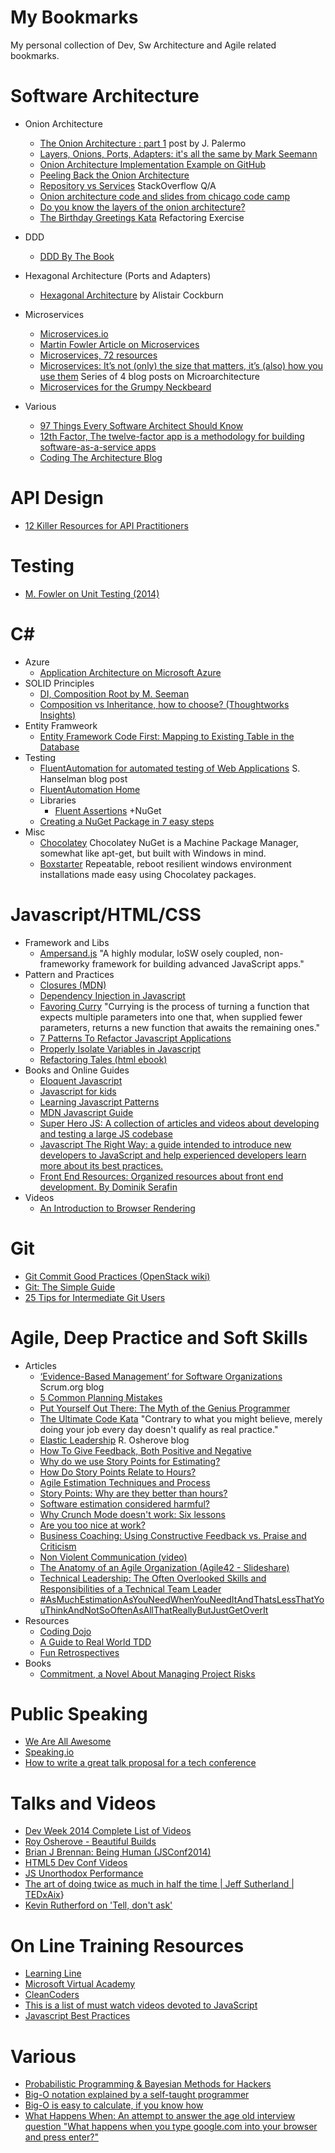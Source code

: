 My Bookmarks
============
My personal collection of Dev, Sw Architecture and Agile related bookmarks.


# Software Architecture

+ Onion Architecture
	+ [The Onion Architecture : part 1](http://jeffreypalermo.com/blog/the-onion-architecture-part-1/) post by J. Palermo
	+ [Layers, Onions, Ports, Adapters: it's all the same by Mark Seemann](http://blog.ploeh.dk/2013/12/03/layers-onions-ports-adapters-its-all-the-same/)
	+ [Onion Architecture Implementation Example on GitHub](https://github.com/sharifhkhan/OnionArchitecture)
	+ [Peeling Back the Onion Architecture](http://www.develop.com/onionarchitecture)
	+ [Repository vs Services](http://stackoverflow.com/questions/12317126/onion-architecture-repository-vs-service) StackOverflow Q/A
	+ [Onion architecture code and slides from chicago code camp](http://www.matthidinger.com/archive/2011/05/17/Onion-Architecture-code-and-slides-from-Chicago-Code-Camp.aspx)
	+ [Do you know the layers of the onion architecture?](http://rules.ssw.com.au/SoftwareDevelopment/RulesToBetterMVC/Pages/The-layers-of-the-onion-architecture.aspx)
	+ [The Birthday Greetings Kata](http://matteo.vaccari.name/blog/archives/154) Refactoring Exercise

+ DDD
	+ [DDD By The Book](http://simon-says-architecture.com/2011/09/06/ddd-by-the-book/)

+ Hexagonal Architecture (Ports and Adapters)
	+ [Hexagonal Architecture](http://alistair.cockburn.us/Hexagonal+architecture) by Alistair Cockburn

+ Microservices
	+ [Microservices.io](http://microservices.io/)
	+ [Martin Fowler Article on Microservices](http://martinfowler.com/articles/microservices.html)
	+ [Microservices, 72 resources](http://blog.arkency.com/2014/07/microservices-72-resources/)
	+ [Microservices: It’s not (only) the size that matters, it’s (also) how you use them](http://www.tigerteam.dk/2014/micro-services-its-not-only-the-size-that-matters-its-also-how-you-use-them-part-1/) Series of 4 blog posts on Microarchitecture
	+ [Microservices for the Grumpy Neckbeard](http://www.chrisstucchio.com/blog/2014/microservices_for_the_grumpy_neckbeard.html)

+ Various
	+ [97 Things Every Software Architect Should Know](http://97things.oreilly.com/wiki/index.php/97_Things_Every_Software_Architect_Should_Know_-_The_Book)
	+ [12th Factor, The twelve-factor app is a methodology for building software-as-a-service apps](http://12factor.net/)
	+ [Coding The Architecture Blog](http://www.codingthearchitecture.com/)

# API Design

+ [12 Killer Resources for API Practitioners](http://nordicapis.com/12-killer-resources-api-practitioners/)

# Testing
+ [M. Fowler on Unit Testing (2014)](http://martinfowler.com/bliki/UnitTest.html)

# C&#35;
+ Azure
	+ [Application Architecture on Microsoft Azure](https://azure.microsoft.com/en-us/documentation/articles/architecture-overview/)
+ SOLID Principles
	+ [DI, Composition Root by M. Seeman](http://blog.ploeh.dk/2011/07/28/CompositionRoot/)
	+ [Composition vs Inheritance, how to choose? (Thoughtworks Insights)](http://www.thoughtworks.com/insights/blog/composition-vs-inheritance-how-choose)
+ Entity Framweork
	+ [Entity Framework Code First: Mapping to Existing Table in the Database](http://www.codeproject.com/Tips/661053/Entity-Framework-Code-First-Map)
+ Testing
	+ [FluentAutomation for automated testing of Web Applications](http://www.hanselman.com/blog/NuGetPackageOfTheWeekFluentAutomationForAutomatedTestingOfWebApplications.aspx) S. Hanselman blog post
	+ [FluentAutomation Home](http://fluent.stirno.com/)
	+ Libraries
		+ [Fluent Assertions](https://github.com/dennisdoomen/fluentassertions)
+NuGet
	+ [Creating a NuGet Package in 7 easy steps](http://www.hanselman.com/blog/CreatingANuGetPackageIn7EasyStepsPlusUsingNuGetToIntegrateASPNETMVC3IntoExistingWebFormsApplications.aspx)
+ Misc
	+ [Chocolatey](http://chocolatey.org/) Chocolatey NuGet is a Machine Package Manager, somewhat like apt-get, but built with Windows in mind.
	+ [Boxstarter](http://www.boxstarter.org/) Repeatable, reboot resilient windows environment installations made easy using Chocolatey packages.


# Javascript/HTML/CSS
+ Framework and Libs
	+ [Ampersand.js](http://ampersandjs.com/) "A highly modular, loSW osely coupled, non-frameworky framework for building advanced JavaScript apps."
+ Pattern and Practices
	+ [Closures (MDN)](https://developer.mozilla.org/en/docs/Web/JavaScript/Guide/Closures)
	+ [Dependency Injection in Javascript](http://krasimirtsonev.com/blog/article/Dependency-injection-in-JavaScript)
	+ [Favoring Curry](http://fr.umio.us/favoring-curry/) "Currying is the process of turning a function that expects multiple parameters into one that, when supplied fewer parameters, returns a new function that awaits the remaining ones."
	+ [7 Patterns To Refactor Javascript Applications](http://journal.crushlovely.com/post/88286828068/7-patterns-to-refactor-javascript-applications-value)
	+ [Properly Isolate Variables in Javascript](http://nicoespeon.com/en/2013/05/properly-isolate-variables-in-javascript/)
	+ [Refactoring Tales (html ebook)](http://javascriptplayground.com/the-refactoring-tales/refactoring-tales.html)
+ Books and Online Guides
	+ [Eloquent Javascript](http://eloquentjavascript.net/)
	+ [Javascript for kids](http://www.nostarch.com/javascriptforkids)
	+ [Learning Javascript Patterns](http://addyosmani.com/resources/essentialjsdesignpatterns/book/)
	+ [MDN Javascript Guide](https://developer.mozilla.org/en-US/docs/Web/JavaScript/Guide)
	+ [Super Hero JS: A collection of articles and videos about developing and testing a large JS codebase](http://superherojs.com/)
	+ [Javascript The Right Way: a guide intended to introduce new developers to JavaScript and help experienced developers learn more about its best practices.](http://jstherightway.org/)
	+ [Front End Resources: Organized resources about front end development. By Dominik Serafin](http://enboard.co/frontend/)
+ Videos
	+ [An Introduction to Browser Rendering](https://www.youtube.com/watch?v=n1cKlKM3jYI)

# Git
+ [Git Commit Good Practices (OpenStack wiki)](https://wiki.openstack.org/wiki/GitCommitMessages#Git_Commit_Good_Practice)
+ [Git: The Simple Guide](http://rogerdudler.github.io/git-guide/)
+ [25 Tips for Intermediate Git Users](https://www.andyjeffries.co.uk/25-tips-for-intermediate-git-users/)

# Agile, Deep Practice and Soft Skills
+ Articles
	+ [‘Evidence-Based Management’ for Software Organizations](https://www.scrum.org/Blog/ArtMID/1765/ArticleID/14/%E2%80%98Evidence-Based-Management%E2%80%99-for-Software-Organizations) Scrum.org blog
	+ [5 Common Planning Mistakes](https://www.scrum.org/Blog/ArtMID/1765/ArticleID/16/5-Common-Planning-Mistakes)
	+ [Put Yourself Out There: The Myth of the Genius Programmer](http://joshldavis.com/2014/06/13/put-yourself-out-there/?utm_content=bufferc175c&utm_medium=social&utm_source=facebook.com&utm_campaign=buffer)
	+ [The Ultimate Code Kata](http://blog.codinghorror.com/the-ultimate-code-kata/) "Contrary to what you might believe, merely doing your job every day doesn't qualify as real practice."
	+ [Elastic Leadership](http://5whys.com/) R. Osherove blog
	+ [How To Give Feedback, Both Positive and Negative](http://www.nytimes.com/2013/04/06/your-money/how-to-give-effective-feedback-both-positive-and-negative.html?pagewanted=all&_r=0)
	+ [Why do we use Story Points for Estimating?](http://blog.scrum.org/why-story-points-for-estimating/)
	+ [How Do Story Points Relate to Hours?](http://www.mountaingoatsoftware.com/blog/how-do-story-points-relate-to-hours)
	+ [Agile Estimation Techniques and Process](http://msdn.microsoft.com/en-us/library/hh273052(v=vs.88).aspx)
	+ [Story Points: Why are they better than hours?](http://www.scruminc.com/story-points-why-are-they-better-than/)
	+ [Software estimation considered harmful?](http://gigamonkeys.wordpress.com/2007/04/26/estimation-considered-harmful/)
	+ [Why Crunch Mode doesn't work: Six lessons](http://legacy.igda.org/why-crunch-modes-doesnt-work-six-lessons)
	+ [Are you too nice at work?](https://www.linkedin.com/pulse/article/20140906053647-76474304-are-you-a-people-pleaser-at-work?trk=tod-home-art-list-small_1)
	+ [Business Coaching: Using Constructive Feedback vs. Praise and Criticism](http://www.dummies.com/how-to/content/business-coaching-using-constructive-feedback-vers.html)
	+ [Non Violent Communication (video)](https://www.scrum.org/About/All-Articles/articleType/ArticleView/articleId/705/Non-Violent-Communication)
	+ [The Anatomy of an Agile Organization (Agile42  - Slideshare)](http://www.slideshare.net/tumma72/the-anatomy-of-an-agile-organization)
	+ [Technical Leadership: The Often Overlooked Skills and Responsibilities of a Technical Team Leader](http://www.infoq.com/articles/technical-leadership-overseen)
	+ [#AsMuchEstimationAsYouNeedWhenYouNeedItAndThatsLessThatYouThinkAndNotSoOftenAsAllThatReallyButJustGetOverIt](http://cumulative-hypotheses.org/2015/08/02/noestimates)
+ Resources
	+ [Coding Dojo](http://www.codingdojo.org/)
	+ [A Guide to Real World TDD](http://paytonrules.com/software-development/2015/01/13/how-to-learn-tdd.html)
	+ [Fun Retrospectives](http://www.funretrospectives.com/)
+ Books
	+ [Commitment, a Novel About Managing Project Risks](http://commitment-thebook.com/products/commitment-the-book)

# Public Speaking
 + [We Are All Awesome](http://weareallaweso.me/)
 + [Speaking.io](http://speaking.io/)
 + [How to write a great talk proposal for a tech conference](http://2014.cssconf.eu/news/how-to-write-a-great-talk-proposal-for-a-tech)

# Talks and Videos
 + [Dev Week 2014 Complete List of Videos](http://devweek.com/2014/assets.html)
 + [Roy Osherove - Beautiful Builds](http://vimeo.com/97516289)
 + [Brian J Brennan: Being Human (JSConf2014)](https://www.youtube.com/watch?v=LlO2_GecWo8&feature=youtu.be)
 + [HTML5 Dev Conf Videos](http://html5devconf.com/videos.html)
 + [JS Unorthodox Performance](https://www.youtube.com/watch?v=NthmeLEhDDM)
 + [The art of doing twice as much in half the time | Jeff Sutherland | TEDxAix](https://www.youtube.com/watch?v=s4thQcgLCqk)}
 + [Kevin Rutherford on 'Tell, don't ask'](http://vimeo.com/67476623)

# On Line Training Resources
 + [Learning Line](https://learninglineapp.com/schedule)
 + [Microsoft Virtual Academy](http://www.microsoftvirtualacademy.com)
 + [CleanCoders](http://cleancoders.com/)
 + [This is a list of must watch videos devoted to JavaScript](https://github.com/bolshchikov/js-must-watch)
 + [Javascript Best Practices](https://www.codeschool.com/courses/javascript-best-practices)

# Various
 + [Probabilistic Programming & Bayesian Methods for Hackers](http://camdavidsonpilon.github.io/Probabilistic-Programming-and-Bayesian-Methods-for-Hackers/)
 + [Big-O notation explained by a self-taught programmer](http://justin.abrah.ms/computer-science/big-o-notation-explained.html)
 + [Big-O is easy to calculate, if you know how](http://justin.abrah.ms/computer-science/how-to-calculate-big-o.html)
 + [What Happens When: An attempt to answer the age old interview question "What happens when you type google.com into your browser and press enter?"](https://github.com/alex/what-happens-when)
